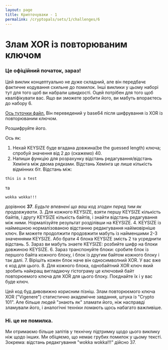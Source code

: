 ```yaml
---
layout: page
title: Крипточуваки - 1
permalink: /cryptopals/sets/1/challenges/6
---
```


# Злам XOR із повторюваним ключом

<div class="panel panel-danger">
  <div class="panel-heading">
    <h3 class="panel-title">Це офіційний початок, зараз!</h3>
  </div>
  <div class="panel-body">
    <p>
      Цей виклик концептуально не дуже складний, але він передбачє фактичне кодування схильне до помилок. Інші виклики у цьому наборі тут для того щоб ви набрали швидкості. Оцей потрібен для того щоб кваліфікувати вас. Ящо ви зможете зробити його, ви мабуть впораєтесь до набору 6.
    </p>
  </div>
</div>

[Ось туточки файл.](https://cryptopals.com/static/challenge-data/6.txt) Він переведений у base64 після шифрування із XOR із повторюваним ключом.

Розшифруйте його.

Ось як:

1. Нехай KEYSIZE буде вгадана довжина(be the guessed length) ключа; спробуй значення від 2 до (скажемо) 40.
2. Напиши функцію для розрахунку відстань редагування/відстань Хемінга між двома рядками. Відстань Хемінга це лише кількість відмінних біт. Відстань між:
```
this is a test
```
та
```
wokka wokka!!!
```
дорівнює **37**. *Будьте впевнені що ваш код згоден перед тим як продовжувати*.
3. Для кожного KEYSIZE, взяти першу KEYSIZE кількість байтів, і другу KEYSIZE кількість байтів, і знайти відстань редагування між ними. Нормалізуйте результат розділівши на KEYSIZE.
4. KEYSIZE із наймешною нормалізованою відстанню редакгування найімовірніше ключ. Ви можете продолжити продовжити мабуть із найменшими 2-3 значеннями KEYSIZE. Або брати 4 блока KEYSIZE змість 2 та усреднити відстань.
5. Зараз ви мабуть знаете KEYSIZE: розбийте шифр на блоки довжиною KEYSIZE.
6. Зараз транспонуйте блоки: сробите блок із першого байта кожного блоку, і блок із другим байтом кожного блоку і так далі.
7. Вірішіть кожен блок наче він односимволний XOR. У вас вже є код для цього.
8. Для кожного блока, однобайтний XOR ключ який зробить найкращ вигладаючу гістограму це ключовий байт повторюемого ключа для XOR для цього блоку. Поєднайте їх і у вас буде ключ.

Цей код буд дивовижно корисним пізніш. Злам повторюємого ключа XOR ("Vigenere") статистично академічне завдання, штука із "Crypto 101". Але більше людей "знають як" зламати його, ніж насправді зламували його, і аналогічні техніки ломають щось набагато важливіше.

<div class="panel panel-waring">
  <div class="panel-heading">
    <h3 class="panel-title">Ні. це не помилка.</h3>
  </div>
  <div class="panel-body">
    <p>
      Ми отримаємо більше запітів у технічну підтримку щодо цього виклику ніж щодо інших. Ми обіцяємо, що немає грубих помилок у цьому тексті. Зокрема: відстань редакгування "wokka wokka!!!" дійсно 37.
    </p>
  </div>
</div>
